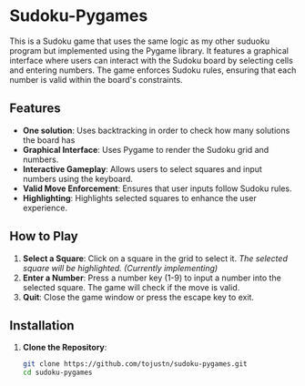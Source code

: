 # Sudoku-Pygames

This is a Sudoku game that uses the same logic as my other suduoku program but implemented using the Pygame library. It features a graphical interface where users can interact with the Sudoku board by selecting cells and entering numbers. The game enforces Sudoku rules, ensuring that each number is valid within the board's constraints.

## Features
- **One solution**: Uses backtracking in order to check how many solutions the board has 
- **Graphical Interface**: Uses Pygame to render the Sudoku grid and numbers.
- **Interactive Gameplay**: Allows users to select squares and input numbers using the keyboard.
- **Valid Move Enforcement**: Ensures that user inputs follow Sudoku rules.
- **Highlighting**: Highlights selected squares to enhance the user experience.

## How to Play

1. **Select a Square**: Click on a square in the grid to select it. *The selected square will be highlighted. (Currently implementing)*
2. **Enter a Number**: Press a number key (1-9) to input a number into the selected square. The game will check if the move is valid.
3. **Quit**: Close the game window or press the escape key to exit.

## Installation

1. **Clone the Repository**:
   ```bash
   git clone https://github.com/tojustn/sudoku-pygames.git
   cd sudoku-pygames